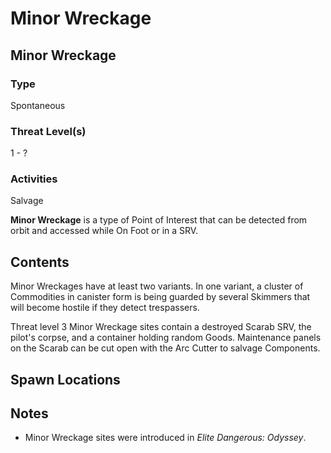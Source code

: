 # Minor Wreckage
## Minor Wreckage

### Type

Spontaneous

### Threat Level(s)

1 - ?

### Activities

Salvage

**Minor Wreckage** is a type of Point of Interest that can be detected from orbit and accessed while On Foot or in a SRV.

## Contents

Minor Wreckages have at least two variants. In one variant, a cluster of Commodities in canister form is being guarded by several Skimmers that will become hostile if they detect trespassers.

Threat level 3 Minor Wreckage sites contain a destroyed Scarab SRV, the pilot's corpse, and a container holding random Goods. Maintenance panels on the Scarab can be cut open with the Arc Cutter to salvage Components.

## Spawn Locations

## Notes

- Minor Wreckage sites were introduced in *Elite Dangerous: Odyssey*.